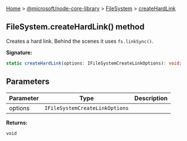 [Home](./index) &gt; [@microsoft/node-core-library](./node-core-library.md) &gt; [FileSystem](./node-core-library.filesystem.md) &gt; [createHardLink](./node-core-library.filesystem.createhardlink.md)

## FileSystem.createHardLink() method

Creates a hard link. Behind the scenes it uses `fs.linkSync()`<!-- -->.

<b>Signature:</b>

```typescript
static createHardLink(options: IFileSystemCreateLinkOptions): void;
```

## Parameters

|  Parameter | Type | Description |
|  --- | --- | --- |
|  options | `IFileSystemCreateLinkOptions` |  |

<b>Returns:</b>

`void`

